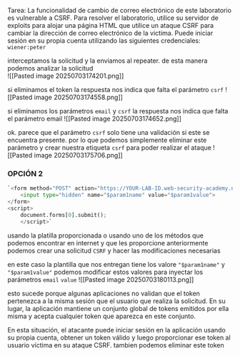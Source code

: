 Tarea: La funcionalidad de cambio de correo electrónico de este laboratorio es vulnerable a CSRF. Para resolver el laboratorio, utilice su servidor de exploits para alojar una página HTML que utilice un ataque CSRF para cambiar la dirección de correo electrónico de la victima. Puede iniciar sesión en su propia cuenta utilizando las siguientes credenciales: `wiener:peter`

interceptamos la solicitud y la enviamos al repeater. de esta manera podemos analizar la solicitud  
![[Pasted image 20250703174201.png]]

si eliminamos el token la respuesta nos indica que falta el parámetro `csrf` 
![[Pasted image 20250703174558.png]]

si eliminamos los parámetros `email` y `csrf` la respuesta nos indica que falta el parámetro email 
![[Pasted image 20250703174652.png]]

ok. parece que el parámetro `csrf` solo tiene una validación si este se encuentra presente. por lo que podemos simplemente eliminar este parámetro y crear nuestra etiqueta `csrf` para poder realizar el ataque
![[Pasted image 20250703175706.png]]

### OPCIÓN 2 

```python
`<form method="POST" action="https://YOUR-LAB-ID.web-security-academy.net/my-account/change-email"> 
	<input type="hidden" name="$param1name" value="$param1value"> 
</form> 
<script> 
	document.forms[0].submit(); 
	</script>`
```

usando la platilla proporcionada o usando uno de los métodos que podemos encontrar en internet y que les proporcione anteriormente podemos crear una solicitud `CSRF` y hacer las modificaciones necesarias

en este caso la plantilla que nos entregan tiene los valore `"$param1name"` y `"$param1value"` podemos modificar estos valores para inyectar los parámetros `email` `value` 
![[Pasted image 20250703180113.png]]

esto sucede porque algunas aplicaciones no validan que el token pertenezca a la misma sesión que el usuario que realiza la solicitud. En su lugar, la aplicación mantiene un conjunto global de tokens emitidos por ella misma y acepta cualquier token que aparezca en este conjunto.

En esta situación, el atacante puede iniciar sesión en la aplicación usando su propia cuenta, obtener un token válido y luego proporcionar ese token al usuario víctima en su ataque CSRF. tambien podemos eliminar este token 